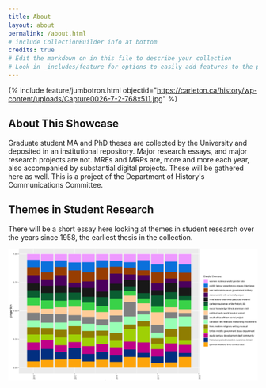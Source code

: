 ```yaml
---
title: About
layout: about
permalink: /about.html
# include CollectionBuilder info at bottom
credits: true
# Edit the markdown on in this file to describe your collection
# Look in _includes/feature for options to easily add features to the page
---
```


{% include feature/jumbotron.html objectid="https://carleton.ca/history/wp-content/uploads/Capture0026-7-2-768x511.jpg" %} 

## About This Showcase

Graduate student MA and PhD theses are collected by the University and deposited in an institutional repository. Major research essays, and major research projects are not. MREs and MRPs are, more and more each year, also accompanied by substantial digital projects. These will be gathered here as well. This is a project of the Department of History's Communications Committee.

## Themes in Student Research

There will be a short essay here looking at themes in student research over the years since 1958, the earliest thesis in the collection.

![Visualization of Topics in the last decade's worth of theses](objects/thesis-15-topics.png)




